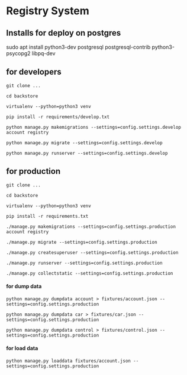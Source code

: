 # Registry System

## Installs for deploy on postgres
sudo apt install python3-dev postgresql postgresql-contrib python3-psycopg2 libpq-dev

## for developers

`git clone ...`

`cd backstore`

`virtualenv --python=python3 venv`

`pip install -r requirements/develop.txt`

`python manage.py makemigrations --settings=config.settings.develop account registry`

`python manage.py migrate --settings=config.settings.develop`

`python manage.py runserver --settings=config.settings.develop`

## for production

`git clone ...`

`cd backstore`

`virtualenv --python=python3 venv`

`pip install -r requirements.txt`

`./manage.py makemigrations --settings=config.settings.production account registry`

`./manage.py migrate --settings=config.settings.production`

`./manage.py createsuperuser --settings=config.settings.production`

`./manage.py runserver --settings=config.settings.production`

`./manage.py collectstatic --settings=config.settings.production`

#### for dump data

`python manage.py dumpdata account > fixtures/account.json --settings=config.settings.production`

`python manage.py dumpdata car > fixtures/car.json --settings=config.settings.production`

`python manage.py dumpdata control > fixtures/control.json --settings=config.settings.production`

#### for load data

`python manage.py loaddata fixtures/account.json --settings=config.settings.production`


